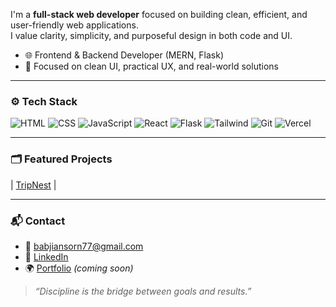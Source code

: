 I'm a **full-stack web developer** focused on building clean, efficient, and user-friendly web applications.  
I value clarity, simplicity, and purposeful design in both code and UI.


- 🌐 Frontend & Backend Developer (MERN, Flask)
- 🎯 Focused on clean UI, practical UX, and real-world solutions

---

### ⚙️ Tech Stack

![HTML](https://img.shields.io/badge/HTML-E34F26?style=flat-square&logo=html5&logoColor=white)
![CSS](https://img.shields.io/badge/CSS-1572B6?style=flat-square&logo=css3&logoColor=white)
![JavaScript](https://img.shields.io/badge/JavaScript-F7DF1E?style=flat-square&logo=javascript&logoColor=black)
![React](https://img.shields.io/badge/React-61DAFB?style=flat-square&logo=react&logoColor=black)
![Flask](https://img.shields.io/badge/Flask-000000?style=flat-square&logo=flask)
![Tailwind](https://img.shields.io/badge/Tailwind-38B2AC?style=flat-square&logo=tailwindcss)
![Git](https://img.shields.io/badge/Git-F05032?style=flat-square&logo=git&logoColor=white)
![Vercel](https://img.shields.io/badge/Vercel-000?style=flat-square&logo=vercel)

---

### 🗂️ Featured Projects

| [TripNest](https://github.com/ansorn07/TripNest) | 


---

### 📬 Contact

- 📧 babjiansorn77@gmail.com  
- 🔗 [LinkedIn](https://www.linkedin.com/in/a-s-babji-rao/)  
- 🌍 [Portfolio](https://ansorn07.github.io/) *(coming soon)*


> _“Discipline is the bridge between goals and results.”_

